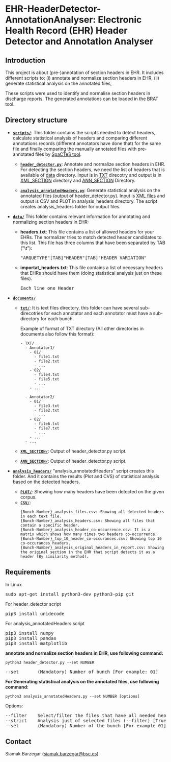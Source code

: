 # EHR-HeaderDetector-AnnotationAnalyser: Electronic Health Record (EHR) Header Detector and Annotation Analyser #



## Introduction

This project is about (pre-)annotation of section headers in EHR. It includes different scripts to: 
(i) annotate and normalize section headers in EHR, 
(ii) generate statistical analysis on the annotated files, 

These scripts were used to identify and normalise section headers in discharge reports. 
The generated annotations can be loaded in the BRAT tool.


## Directory structure

- [**`scripts/`**](scripts/): 
This folder contains the scripts needed to detect headers, calculate statistical analysis of headers 
and comparing different annotations records (different annotators have done that) for the same file
and finally comparing the manually annotated files with pre-annotated files by [SpaCTeS tool](https://github.com/siabar/SpaCTeS).

  - [**`header_detector.py`**](scripts/header_detector.py): Annotate and normalize section headers in EHR. 
    For detecting the section headers, we need the list of headers that is available of [data](data/) directory. 
    Input is in [TXT](documents/TXT) direcotry and 
    output is in [XML_SECTION](documents/XML_SECTION) directory and [ANN_SECTION](documents/ANN_SECTION) Directory.

  - [**`analysis_annotatedHeaders.py`**](scripts/analysis_annotatedHeaders.py): Generate statistical analysis on the annotated files (output of header_detector.py).
    Input is [XML files](documents/XML_SECTION) and output is CSV and PLOT in analysis_headers directory.
    The script creates analysis_headers folder for output files.
    
- [**`data/`**](data/)
This folder contains relevant information for annotating and normalizing section headers in EHR:

  - **headers.txt**: This file contains a list of allowed headers for your EHRs. 
	The normalizer tries to match detected header candidates to this list.
	This file has three columns that have been separated by TAB ("\t"):
	<pre>
	"ARQUETYPE"[TAB]"HEADER"[TAB]"HEADER VARIATION" 
	</pre>
  - **importat_headers.txt**: This file contains a list of necessary headers that EHRs should have them (doing statistical analysis just on these files).
    <pre>
    Each line one Header
    </pre>
- [**`documents/`**](documents/)
  - [**`txt/`**](documents/txt/): It is text files directory, this folder can have several sub-direcotries for each annotator
    and each annotator must have a sub-directory for each bunch.

    Example of format of TXT directory (All other directories in documents also follow this format):
    ```
    - TXT/
      - Annotator1/
        - 01/
          - file1.txt
          - file2.txt
          - ...
        - 02/
          - file4.txt
          - file5.txt
          - ...
        - ...

      - Annotator2/
        - 01/
          - file3.txt
          - file2.txt
          - ...
        - 02/
          - file6.txt
          - file7.txt
          - ...
        - ...
      - ...
    ```

  - [**`XML_SECTION/`**](documents/XML_SECTION/): Output of header_detector.py script.
  - [**`ANN_SECTION/`**](documents/ANN_SECTION/): Output of header_detector.py script.

- [**`analysis_headers/`**](analysis_headers/)
"analysis_annotatedHeaders" script creates this folder.
And it contains the results (Plot and CVS) of statistical analysis based on the detected headers.
  -  [**`PLOT/`**](analysis_headers/PLOT/):
    Showing how many headers have been detected on the given corpus.
  -  [**`CSV/`**](analysis_headers/CSV/):
      ```
      {Bunch-Number}_analysis_files.csv: Showing all detected headers in each text file. 
      {Bunch-Number}_analysis_headers.csv: Showing all files that contain a specific header. 
      {Bunch-Number}_analysis_header_co-occurrence.csv: It is a matrix which shows how many times two headers co-occurrence.
      {Bunch-Number}_top_10_header_co-occurances.csv: Showing top 10 co-occurances headers.
      {Bunch-Number}_analysis_original_headers_in_report.csv: Showing the original section in the EHR that script detects it as a header (By similarity method).
      ```

## Requirements
In Linux
<pre>
sudo apt-get install python3-dev python3-pip git
</pre>

For header_detector script
<pre>
pip3 install unidecode
</pre>

For analysis_annotatedHeaders script
<pre>
pip3 install numpy
pip3 install pandas
pip3 install matplotlib
</pre>



**annotate and normalize section headers in EHR, use following command:**

    python3 header_detector.py --set NUMBER

<pre>
--set       (Mandatory) Number of bunch [For example: 01] 
</pre>


**For Generating statistical analysis on the annotated files, use following command:**

    python3 analysis_annotatedHeaders.py --set NUMBER [options] 

Options:
<pre>
--filter    Select/filter the files that have all needed headers (important_headers.txt in Data directory) [True/False]
--strict    Analysis just of selected files (--filter) [True/False]
--set       (Mandatory) Number of the bunch [For example 01]
</pre>


## Contact

Siamak Barzegar (siamak.barzegar@bsc.es)
